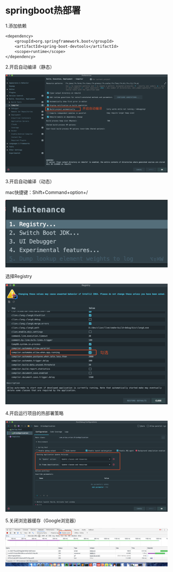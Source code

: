 # springboot热部署

1.添加依赖 

```markup
<dependency>
    <groupId>org.springframework.boot</groupId>
    <artifactId>spring-boot-devtools</artifactId>
    <scope>runtime</scope>
</dependency>
```

2.开启自动编译（静态）

![](../.gitbook/assets/image%20%2811%29.png)

3.开启自动编译（动态）

mac快捷键：Shift+Command+option+/

![](../.gitbook/assets/image%20%2812%29.png)

选择Registry

![](../.gitbook/assets/image%20%2810%29.png)

4.开启运行项目的热部署策略

![](../.gitbook/assets/image%20%289%29.png)

5.关闭浏览器缓存（Google浏览器）

![](../.gitbook/assets/image%20%288%29.png)



